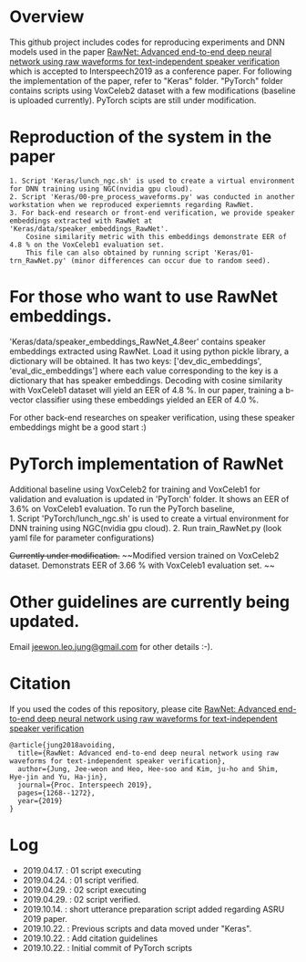 # Overview

This github project includes codes for reproducing experiments and DNN models used in the paper
[RawNet: Advanced end-to-end deep neural network using raw waveforms for text-independent speaker verification]( https://isca-speech.org/archive/Interspeech_2019/pdfs/1982.pdf ) 
which is accepted to Interspeech2019 as a conference paper.
For following the implementation of the paper, refer to "Keras" folder. 
"PyTorch" folder contains scripts using VoxCeleb2 dataset with a few modifications (baseline is uploaded currently).
PyTorch scipts are still under modification. 
	

#  Reproduction of the system in the paper
	1. Script 'Keras/lunch_ngc.sh' is used to create a virtual environment for DNN training using NGC(nvidia gpu cloud).
	2. Script 'Keras/00-pre_process_waveforms.py' was conducted in another workstation when we reproduced experiemnts regarding RawNet.
	3. For back-end research or front-end verification, we provide speaker embeddings extracted with RawNet at 'Keras/data/speaker_embeddings_RawNet'. 
		Cosine similarity metric with this embeddings demonstrate EER of 4.8 % on the VoxCeleb1 evaluation set. 
		This file can also obtained by running script 'Keras/01-trn_RawNet.py' (minor differences can occur due to random seed).

# For those who want to use RawNet embeddings.

'Keras/data/speaker_embeddings_RawNet_4.8eer' contains speaker embeddings extracted using RawNet. 
Load it using python pickle library, a dictionary will be obtained. 
It has two keys: ['dev_dic_embeddings', 'eval_dic_embeddings'] where each value corresponding to the key is a dictionary that has speaker embeddings.
Decoding with cosine similarity with VoxCeleb1 dataset will yield an EER of 4.8 %. 
In our paper, training a b-vector classifier using these embeddings yielded an EER of 4.0 %. 

For other back-end researches on speaker verification, using these speaker embeddings might be a good start :)

# PyTorch implementation of RawNet

Additional baseline using VoxCeleb2 for training and VoxCeleb1 for validation and evaluation is updated in 'PyTorch' folder. 
It shows an EER of 3.6% on VoxCeleb1 evaluation.
To run the PyTorch baseline,  
	1. Script 'PyTorch/lunch_ngc.sh' is used to create a virtual environment for DNN training using NGC(nvidia gpu cloud).
	2. Run train_RawNet.py (look yaml file for parameter configurations)

~~Currently under modification.~~
~~Modified version trained on VoxCeleb2 dataset. Demonstrats EER of 3.66 % with VoxCeleb1 evaluation set. ~~

# Other guidelines are currently being updated.
Email jeewon.leo.jung@gmail.com for other details :-).

# Citation

If you used the codes of this repository, please cite  [RawNet: Advanced end-to-end deep neural network using raw waveforms for text-independent speaker verification]( https://isca-speech.org/archive/Interspeech_2019/pdfs/1982.pdf ) 

```
@article{jung2018avoiding,
  title={RawNet: Advanced end-to-end deep neural network using raw waveforms for text-independent speaker verification},
  author={Jung, Jee-weon and Heo, Hee-soo and Kim, ju-ho and Shim, Hye-jin and Yu, Ha-jin},
  journal={Proc. Interspeech 2019},
  pages={1268--1272},
  year={2019}
}
```


# Log
- 2019.04.17. : 01 script executing
- 2019.04.24. : 01 script verified.
- 2019.04.29. : 02 script executing 
- 2019.04.29. : 02 script verified.
- 2019.10.14. : short utterance preparation script added regarding ASRU 2019 paper.
- 2019.10.22. : Previous scripts and data moved under "Keras".
- 2019.10.22. : Add citation guidelines
- 2019.10.22. : Initial commit of PyTorch scripts
